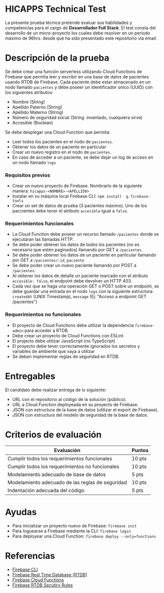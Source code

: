 # HICAPPS Technical Test

La presente prueba técnica pretende evaluar sus habilidades y competencias para el cargo de **Desarrollador Full Stack**.
El test consta del desarrollo de un micro-proyecto los cuales debe resolver en un periodo máximo de 96hrs. desde que ha sido presentado este repositorio vía email.

# Descripción de la prueba
Se debe crear una función serverless utilizando Cloud Functions de Firebase que permita leer y escribir en una base de datos de pacientes usando RTDB de Firebase. Cada paciente debe estar almacenado en un nodo llamado `pacientes` y debe poseer un identificador único (UUID) con los siguientes atributos:

* Nombre (String)
* Apellido Paterno (String)
* Apellido Materno (String)
* Número de seguridad social (String. inventado, cualquiera sirve)
* Accesible (Boolean)

Se debe desplegar una Cloud Function que permita:

* Leer todos los pacientes en el nodo de `pacientes`.
* Obtener los datos de un paciente en particular
* Crear un nuevo registro en el nodo de `pacientes`.
* En caso de acceder a un paciente, se debe dejar un log de acceso en un nodo llamado `logs`

### Requisitos previos
* Crear un nuevo proyecto de Firebase. Nombrarlo de la siguiente manera: `hicapps-<NOMBRE>-<APELLIDO>`
* Instalar en su máquina local Firebase CLI: `npm install -g firebase-tools`
* Crear un set de datos de prueba (3 pacientes máximo). Uno de los paccientes debe tener el atributo `accesible` igual a `false`.

### Requerimientos funcionales
* La Cloud Function debe poseer un recurso llamado `/pacientes` donde se ejecutaran las llamadas HTTP.
* Se debe poder obtener los datos de todos los pacientes (no es necesario que estén paginados) llamando por GET a `/pacientes`.
* Se debe poder obtener los datos de un paciente en particular llamando por GET a `/pacientes/:id_paciente`
* Se debe poder crear un nuevo paciente llamando por POST a `/pacientes`.
* Al obtener los datos de detalle un paciente marcado con el atributo `accesible: false`, el endpoint debe devolver un HTTP 403.
* Cada vez que se haga una operación GET o POST sobre un endpoint, se debe guardar una entrada en el nodo `logs` con la siguiente estructura: `createdAt` (UNIX Timestamp), `message` (Ej: "Acceso a endpoint GET /pacientes")


### Requerimientos no funcionales
* El proyecto de Cloud Functions debe utilizar la dependencia `firebase-admin` para acceder a RTDB.
* Debe crear un proyecto de Cloud Functions con ESLint
* El projecto debe utilizar JavaScript (no TypeScript)
* El proyecto debe tener correctamente ignorados los secretos y variables de ambiente que vaya a utilizar
* Se deben implementar reglas de seguridad en RTDB.

# Entregables
El candidato debe realizar entrega de lo siguiente:

* URL con el repositorio al código de la solución (público).
* URL a Cloud Function deployeada en su proyecto de Firebase.
* JSON con estructura de la base de datos (utilizar el export de Firebase).
* JSON con estructura del modelo de seguridad de la base de datos.

# Criterios de evaluación
| Evaluación                                        | Puntos |
|---------------------------------------------------|--------|
| Cumplir todos los requerimientos funcionales      | 10 pts |
| Cumplir todos los requerimientos no funcionales   | 10 pts |
| Modelamiento adecuado de base de datos            | 5 pts  |
| Modelamiento adecuado de las reglas de seguridad  | 10 pts |
| Indentación adecuada del código                   | 5 pts  |

# Ayudas
* Para inicializar un proyecto nuevo de Firebase: `firebase init`
* Para loguearse a Firebase mediante la CLI: `firebase login`
* Para deployear una Cloud Function: `firebase deploy --only=functions`

# Referencias
* [Firebase CLI](https://firebase.google.com/docs/cli)
* [Firebase Real Time Database (RTDB)](https://firebase.google.com/docs/database?hl=es)
* [Firebase Cloud Functions](https://firebase.google.com/docs/functions)
* [Firebase RTDB Secutiry Rules](https://firebase.google.com/docs/rules)